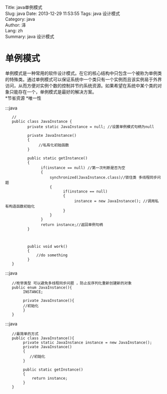 Title: java单例模式  
Slug: java
Date: 2013-12-29 11:53:55
Tags: java 设计模式  
Category: java  
Author: 泽  
Lang: zh  
Summary: java 设计模式  


单例模式
================================
单例模式是一种常用的软件设计模式。在它的核心结构中只包含一个被称为单例类的特殊类。通过单例模式可以保证系统中一个类只有一个实例而且该实例易于外界访问，从而方便对实例个数的控制并节约系统资源。如果希望在系统中某个类的对象只能存在一个，单例模式是最好的解决方案。  
*节省资源
*唯一性  

:::java  
       
       //
       public class JavaInstance {
              private static JavaInstance = null; //设置单例模式句柄为null

              private JavaInstance()
              {
                   //私有化初始函数
              }

              public static getInstance()
              {
                    if(instance == null) //第一次判断是否为空
                    {  
                        synchronized(JavaInstance.class)//锁住类 多线程同步问题
                        {
                              if(instance == null)
                              {
                                   instance = new JavaInstance(); //调用私有构造函数初始化
                              }
                        }
                    }
                    return instance;//返回单例句柄
              }



              public void work()
              {
                  //do something
              }
       }



:::java
       
       //枚举类型 可以避免多线程同步问题 ，防止反序列化重新创建新的对象
       public enum JavaInstance(){
            INSTANCE;

            private JavaInstance(){
            //初始化
            }
       }

:::java  
       

       //最简单的方式
       public class JavaInstance(){
            private static JavaInstance instance = new JavaInstance();
            private JavaInstance()
            {
               //初始化 
            }

            public static getInstance()
            {
                return instance;
            }
       }
       